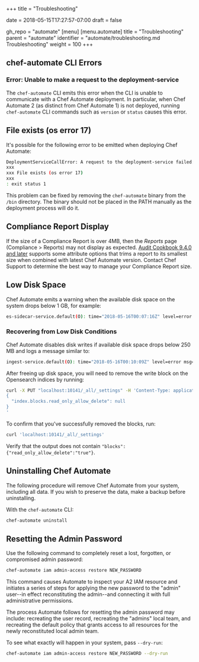+++
title = "Troubleshooting"

date = 2018-05-15T17:27:57-07:00
draft = false

gh_repo = "automate"
[menu]
  [menu.automate]
    title = "Troubleshooting"
    parent = "automate"
    identifier = "automate/troubleshooting.md Troubleshooting"
    weight = 100
+++

## chef-automate CLI Errors

### Error: Unable to make a request to the deployment-service

The `chef-automate` CLI emits this error when the CLI is unable to communicate with a Chef Automate deployment. In particular, when Chef Automate 2 (as distinct from Chef Automate 1) is not deployed, running `chef-automate` CLI commands such as `version` or `status` causes this error.

## File exists (os error 17)

It's possible for the following error to be emitted when deploying Chef Automate:

```bash
DeploymentServiceCallError: A request to the deployment-service failed: Request to configure deployment failed: rpc error: code = Unknown desc = failed to binlink command "chef-automate" in pkg "chef/automate-cli/0.1.0/20181212085335" - hab output: >> Binlinking chef-automate from chef/automate-cli/0.1.0/20181212085335 into /bin
xxx
xxx File exists (os error 17)
xxx
: exit status 1
```

This problem can be fixed by removing the `chef-automate` binary from the `/bin` directory. The binary
should not be placed in the PATH manually as the deployment process will do it.

## Compliance Report Display

If the size of a Compliance Report is over 4MB, then the _Reports_ page (Compliance > Reports) may not display as expected.
[Audit Cookbook 9.4.0 and later](https://github.com/chef-cookbooks/audit) supports some attribute options that trims a report to its smallest size when combined with latest Chef Automate version.
Contact Chef Support to determine the best way to manage your Compliance Report size.

## Low Disk Space

Chef Automate emits a warning when the available disk space on the system drops below 1 GB, for example:

```bash
es-sidecar-service.default(O): time="2018-05-16T00:07:16Z" level=error msg="Disk free below critical threshold" avail_bytes=43368448 host=127.0.0.1 mount="/ (overlay)" threshold_bytes=536870912 total_bytes=31361703936
```

### Recovering from Low Disk Conditions

Chef Automate disables disk writes if available disk space drops below 250 MB and logs a message similar to:

```bash
ingest-service.default(O): time="2018-05-16T00:10:09Z" level=error msg="Message failure" error="rpc error: code = Internal desc = elastic: Error 403 (Forbidden): blocked by: [FORBIDDEN/12/index read-only / allow delete (api)]; [type=cluster_block_exception] elastic: Error 403 (Forbidden): blocked by: [FORBIDDEN/12/index read-only / allow delete (api)]; [type=cluster_block_exception]"
```

After freeing up disk space, you will need to remove the write block on the Opensearch indices by running:

```bash
curl -X PUT "localhost:10141/_all/_settings" -H 'Content-Type: application/json' -d'
{
  "index.blocks.read_only_allow_delete": null
}
'
```

To confirm that you've successfully removed the blocks, run:

```bash
curl 'localhost:10141/_all/_settings'
```

Verify that the output does not contain `"blocks":{"read_only_allow_delete":"true"}`.

## Uninstalling Chef Automate

The following procedure will remove Chef Automate from your system,
including all data. If you wish to preserve the data, make a backup
before uninstalling.

With the `chef-automate` CLI:

```bash
chef-automate uninstall
```

## Resetting the Admin Password

Use the following command to completely reset a lost, forgotten, or compromised admin password:

```bash
chef-automate iam admin-access restore NEW_PASSWORD
```

This command causes Automate to inspect your A2 IAM resource and initiates a series of steps for applying the new password to the "admin" user--in effect reconstituting the admin--and connecting it with full administrative permissions.

The process Automate follows for resetting the admin password may include: recreating the user record, recreating the "admins" local team, and recreating the default policy that grants access to all resources for the newly reconstituted local admin team.

To see what exactly will happen in your system, pass `--dry-run`:

```bash
chef-automate iam admin-access restore NEW_PASSWORD --dry-run
```
